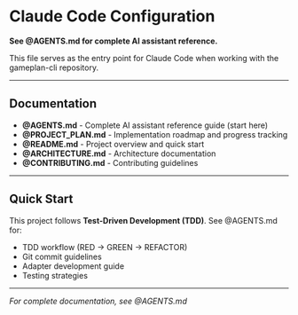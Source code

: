# Claude Code Configuration

**See @AGENTS.md for complete AI assistant reference.**

This file serves as the entry point for Claude Code when working with the gameplan-cli repository.

---

## Documentation

- **@AGENTS.md** - Complete AI assistant reference guide (start here)
- **@PROJECT_PLAN.md** - Implementation roadmap and progress tracking
- **@README.md** - Project overview and quick start
- **@ARCHITECTURE.md** - Architecture documentation
- **@CONTRIBUTING.md** - Contributing guidelines

---

## Quick Start

This project follows **Test-Driven Development (TDD)**. See @AGENTS.md for:
- TDD workflow (RED → GREEN → REFACTOR)
- Git commit guidelines
- Adapter development guide
- Testing strategies

---

*For complete documentation, see @AGENTS.md*
